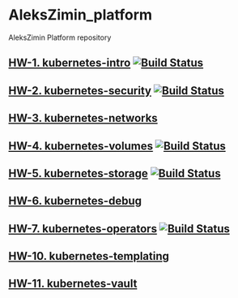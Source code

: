 # AleksZimin_platform
AleksZimin Platform repository

## [HW-1. kubernetes-intro](docs/HW-1/README.md)  [![Build Status](https://travis-ci.com/otus-kuber-2019-06/AleksZimin_platform.svg?branch=kubernetes-intro)](https://travis-ci.com/otus-kuber-2019-06/AleksZimin_platform)

## [HW-2. kubernetes-security](docs/HW-2/README.md)  [![Build Status](https://travis-ci.com/otus-kuber-2019-06/AleksZimin_platform.svg?branch=kubernetes-security)](https://travis-ci.com/otus-kuber-2019-06/AleksZimin_platform)

## [HW-3. kubernetes-networks](docs/HW-3/README.md)

## [HW-4. kubernetes-volumes](docs/HW-4/README.md)  [![Build Status](https://travis-ci.com/otus-kuber-2019-06/AleksZimin_platform.svg?branch=kubernetes-volumes)](https://travis-ci.com/otus-kuber-2019-06/AleksZimin_platform)

## [HW-5. kubernetes-storage](docs/HW-5/README.md)  [![Build Status](https://travis-ci.com/otus-kuber-2019-06/AleksZimin_platform.svg?branch=kubernetes-storage)](https://travis-ci.com/otus-kuber-2019-06/AleksZimin_platform)

## [HW-6. kubernetes-debug](docs/HW-6/README.md)

## [HW-7. kubernetes-operators](docs/HW-7/README.md)  [![Build Status](https://travis-ci.com/otus-kuber-2019-06/AleksZimin_platform.svg?branch=kubernetes-operators)](https://travis-ci.com/otus-kuber-2019-06/AleksZimin_platform)

## [HW-10. kubernetes-templating](docs/HW-10/README.md)

## [HW-11. kubernetes-vault](docs/HW-11/README.md)
